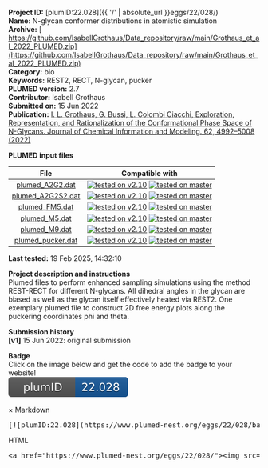 **Project ID:** [plumID:22.028]({{ '/' | absolute_url }}eggs/22/028/)  
**Name:**  N-glycan conformer distributions in atomistic simulation  
**Archive:** [ https://github.com/IsabellGrothaus/Data_repository/raw/main/Grothaus_et_al_2022_PLUMED.zip](https://github.com/IsabellGrothaus/Data_repository/raw/main/Grothaus_et_al_2022_PLUMED.zip)  
**Category:**  bio  
**Keywords:**  REST2, RECT, N-glycan, pucker  
**PLUMED version:**  2.7  
**Contributor:**  Isabell Grothaus  
**Submitted on:** 15 Jun 2022  
**Publication:** [I. L. Grothaus, G. Bussi, L. Colombi Ciacchi, Exploration, Representation, and Rationalization of the Conformational Phase Space of N-Glycans. Journal of Chemical Information and Modeling. 62, 4992–5008 (2022)](http://dx.doi.org/10.1021/acs.jcim.2c01049)  
  
**PLUMED input files**  
  
| File     | Compatible with |  
|:--------:|:--------:|  
| [plumed_A2G2.dat](./data/plumed_A2G2.dat.md) |  [![tested on v2.10](https://img.shields.io/badge/v2.10-passing-green.svg)](data/plumed_A2G2.dat.plumed.stderr) [![tested on master](https://img.shields.io/badge/master-passing-green.svg)](data/plumed_A2G2.dat.plumed_master.stderr) |  
| [plumed_A2G2S2.dat](./data/plumed_A2G2S2.dat.md) |  [![tested on v2.10](https://img.shields.io/badge/v2.10-passing-green.svg)](data/plumed_A2G2S2.dat.plumed.stderr) [![tested on master](https://img.shields.io/badge/master-passing-green.svg)](data/plumed_A2G2S2.dat.plumed_master.stderr) |  
| [plumed_FM5.dat](./data/plumed_FM5.dat.md) |  [![tested on v2.10](https://img.shields.io/badge/v2.10-passing-green.svg)](data/plumed_FM5.dat.plumed.stderr) [![tested on master](https://img.shields.io/badge/master-passing-green.svg)](data/plumed_FM5.dat.plumed_master.stderr) |  
| [plumed_M5.dat](./data/plumed_M5.dat.md) |  [![tested on v2.10](https://img.shields.io/badge/v2.10-passing-green.svg)](data/plumed_M5.dat.plumed.stderr) [![tested on master](https://img.shields.io/badge/master-passing-green.svg)](data/plumed_M5.dat.plumed_master.stderr) |  
| [plumed_M9.dat](./data/plumed_M9.dat.md) |  [![tested on v2.10](https://img.shields.io/badge/v2.10-passing-green.svg)](data/plumed_M9.dat.plumed.stderr) [![tested on master](https://img.shields.io/badge/master-passing-green.svg)](data/plumed_M9.dat.plumed_master.stderr) |  
| [plumed_pucker.dat](./data/plumed_pucker.dat.md) |  [![tested on v2.10](https://img.shields.io/badge/v2.10-failed-red.svg)](data/plumed_pucker.dat.plumed.stderr) [![tested on master](https://img.shields.io/badge/master-failed-red.svg)](data/plumed_pucker.dat.plumed_master.stderr) |  
  
**Last tested:**  19 Feb 2025, 14:32:10
  
**Project description and instructions**  
Plumed files to perform enhanced sampling simulations using the method REST-RECT for different N-glycans. All dihedral angles in the glycan are biased as well as the glycan itself effectively heated via REST2. One exemplary plumed file to construct 2D free energy plots along the puckering coordinates phi and theta.

  
**Submission history**  
**[v1]** 15 Jun 2022: original submission  
  
**Badge**  
Click on the image below and get the code to add the badge to your website!  
<img src="./badge.svg" alt="plumeDnest:22.028" id="myBtn" class="badge">
<div id="myModal" class="modal">
  <div class="modal-content">
    <span class="close">&times;</span>
    Markdown<pre>[![plumID:22.028](https://www.plumed-nest.org/eggs/22/028/badge.svg)](https://www.plumed-nest.org/eggs/22/028/)</pre>
    HTML<pre>&lt;a href="https://www.plumed-nest.org/eggs/22/028/"&gt;&lt;img src="https://www.plumed-nest.org/eggs/22/028/badge.svg" alt="plumID:22.028"&gt;&lt;/a&gt;</pre>
  </div>
</div>
